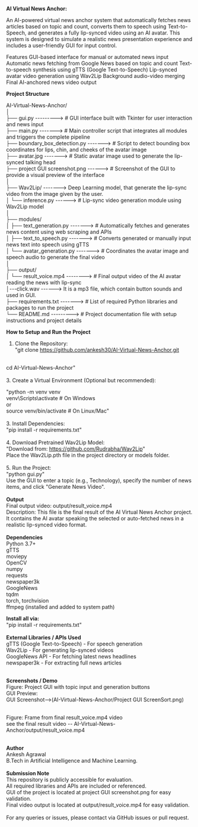 **AI Virtual News Anchor:**

An AI-powered virtual news anchor system that automatically fetches news articles based on topic and count, 
converts them to speech using Text-to-Speech, and generates a fully lip-synced video using an AI avatar. 
This system is designed to simulate a realistic news presentation experience and includes a user-friendly GUI for input control.

Features
GUI-based interface for manual or automated news input
Automatic news fetching from Google News based on topic and count
Text-to-speech synthesis using gTTS (Google Text-to-Speech)
Lip-synced avatar video generation using Wav2Lip
Background audio-video merging
Final AI-anchored news video output

**Project Structure**

AI-Virtual-News-Anchor/
<br>
│
<br>
├── gui.py  --------->                         # GUI interface built with Tkinter for user interaction and news input
<br>
├── main.py   ------->                       # Main controller script that integrates all modules and triggers the complete pipeline
<br>
├── boundary_box_detection.py  ------->      # Script to detect bounding box coordinates for lips, chin, and cheeks of the avatar image
<br>
├── avatar.jpg  ------->                     # Static avatar image used to generate the lip-synced talking head
<br>
├── project GUI screenshot.png ------>      # Screenshot of the GUI to provide a visual preview of the interface
<br>
│
<br>
├── Wav2Lip/ -------> Deep Learning model, that generate the lip-sync video from the image given by the user.
<br>
│   └── inference.py     ------>            # Lip-sync video generation module using Wav2Lip model
<br>
│
<br>
├── modules/
<br>
│   ├── text_generation.py  ------->        # Automatically fetches and generates news content using web scraping and APIs
<br>
│   ├── text_to_speech.py ------->          # Converts generated or manually input news text into speech using gTTS
<br>
│   └── avatar_generation.py ------->       # Coordinates the avatar image and speech audio to generate the final video
<br>
│
<br>
├── output/
<br>
│   └── result_voice.mp4  -------->          # Final output video of the AI avatar reading the news with lip-sync
<br>
│---click.wav ------> It is a mp3 file, which contain button sounds and used in GUI.
<br>
├── requirements.txt     ------->           # List of required Python libraries and packages to run the project
<br>
└── README.md        --------->               # Project documentation file with setup instructions and project details


**How to Setup and Run the Project**

1. Clone the Repository:
   <br>
"git clone https://github.com/ankesh30/AI-Virtual-News-Anchor.git
<br>
cd AI-Virtual-News-Anchor"
<br>
<br>
3. Create a Virtual Environment (Optional but recommended):

"python -m venv venv
<br>
venv\Scripts\activate    # On Windows
<br>
or
<br>
source venv/bin/activate  # On Linux/Mac"
<br>
<br>
3. Install Dependencies:
<br>
"pip install -r requirements.txt"
<br>
<br>
4. Download Pretrained Wav2Lip Model:
<br>
"Download from: https://github.com/Rudrabha/Wav2Lip"
<br>
Place the Wav2Lip.pth file in the project directory or models folder.
<br>
<br>
5. Run the Project:
<br>
"python gui.py"
<br>
Use the GUI to enter a topic (e.g., Technology), specify the number of news items, and click "Generate News Video".
<br>
<br>
**Output**
<br>
Final output video: output/result_voice.mp4
<br>
Description: This file is the final result of the AI Virtual News Anchor project. It contains the AI avatar speaking the selected or auto-fetched news in a realistic lip-synced video format.
<br>
<br>
**Dependencies**
<br>
Python 3.7+
<br>
gTTS
<br>
moviepy
<br>
OpenCV
<br>
numpy
<br>
requests
<br>
newspaper3k
<br>
GoogleNews
<br>
tqdm
<br>
torch, torchvision
<br>
ffmpeg (installed and added to system path)
<br>

**Install all via:**
<br>
"pip install -r requirements.txt"
<br>
<br>
**External Libraries / APIs Used**
<br>
gTTS (Google Text-to-Speech) - For speech generation
<br>
Wav2Lip - For generating lip-synced videos
<br>
GoogleNews API - For fetching latest news headlines
<br>
newspaper3k - For extracting full news articles
<br>
<br>

**Screenshots / Demo**
<br>
Figure: Project GUI with topic input and generation buttons
<br>
GUI Preview:
<br>
GUI Screenshot-->(AI-Virtual-News-Anchor/Project GUI ScreenSort.png)
<br>
<br>

Figure: Frame from final result_voice.mp4 video
<br>
see the final result video -- AI-Virtual-News-Anchor/output/result_voice.mp4
<br>
<br>

**Author**
<br>
Ankesh Agrawal
<br>
B.Tech in Artificial Intelligence and Machine Learning.
<br>
<br>
**Submission Note**
<br>
This repository is publicly accessible for evaluation.
<br>
All required libraries and APIs are included or referenced.
<br>
GUI of the project is located at project GUI screenshot.png for easy validation.
<br>
Final video output is located at output/result_voice.mp4 for easy validation.
<br>
<br>
For any queries or issues, please contact via GitHub issues or pull request.
